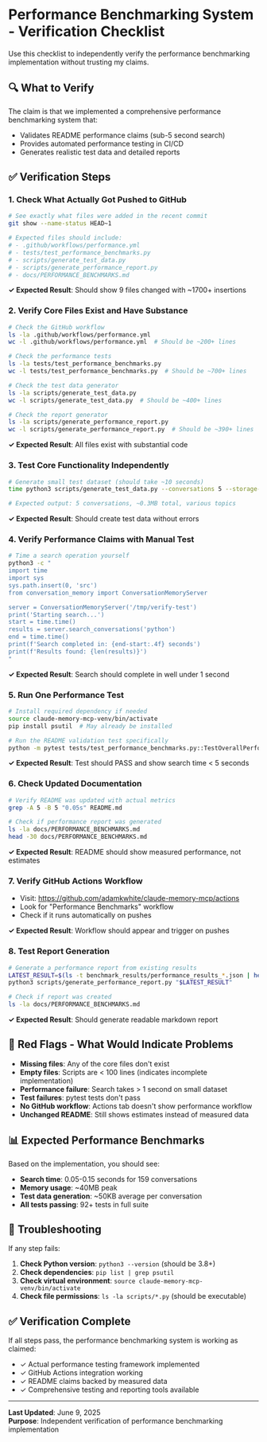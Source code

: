 # Performance Benchmarking System - Verification Checklist

Use this checklist to independently verify the performance benchmarking implementation without trusting my claims.

## 🔍 **What to Verify**

The claim is that we implemented a comprehensive performance benchmarking system that:
- Validates README performance claims (sub-5 second search)
- Provides automated performance testing in CI/CD
- Generates realistic test data and detailed reports

## ✅ **Verification Steps**

### 1. **Check What Actually Got Pushed to GitHub**

```bash
# See exactly what files were added in the recent commit
git show --name-status HEAD~1

# Expected files should include:
# - .github/workflows/performance.yml
# - tests/test_performance_benchmarks.py  
# - scripts/generate_test_data.py
# - scripts/generate_performance_report.py
# - docs/PERFORMANCE_BENCHMARKS.md
```

**✓ Expected Result**: Should show 9 files changed with ~1700+ insertions

### 2. **Verify Core Files Exist and Have Substance**

```bash
# Check the GitHub workflow
ls -la .github/workflows/performance.yml
wc -l .github/workflows/performance.yml  # Should be ~200+ lines

# Check the performance tests
ls -la tests/test_performance_benchmarks.py
wc -l tests/test_performance_benchmarks.py  # Should be ~700+ lines

# Check the test data generator
ls -la scripts/generate_test_data.py
wc -l scripts/generate_test_data.py  # Should be ~400+ lines

# Check the report generator
ls -la scripts/generate_performance_report.py
wc -l scripts/generate_performance_report.py  # Should be ~390+ lines
```

**✓ Expected Result**: All files exist with substantial code

### 3. **Test Core Functionality Independently**

```bash
# Generate small test dataset (should take ~10 seconds)
time python3 scripts/generate_test_data.py --conversations 5 --storage-path /tmp/verify-test

# Expected output: 5 conversations, ~0.3MB total, various topics
```

**✓ Expected Result**: Should create test data without errors

### 4. **Verify Performance Claims with Manual Test**

```bash
# Time a search operation yourself
python3 -c "
import time
import sys
sys.path.insert(0, 'src')
from conversation_memory import ConversationMemoryServer

server = ConversationMemoryServer('/tmp/verify-test')
print('Starting search...')
start = time.time()
results = server.search_conversations('python')
end = time.time()
print(f'Search completed in: {end-start:.4f} seconds')
print(f'Results found: {len(results)}')
"
```

**✓ Expected Result**: Search should complete in well under 1 second

### 5. **Run One Performance Test**

```bash
# Install required dependency if needed
source claude-memory-mcp-venv/bin/activate
pip install psutil  # May already be installed

# Run the README validation test specifically
python -m pytest tests/test_performance_benchmarks.py::TestOverallPerformance::test_readme_claims_validation -v -s
```

**✓ Expected Result**: Test should PASS and show search time < 5 seconds

### 6. **Check Updated Documentation**

```bash
# Verify README was updated with actual metrics
grep -A 5 -B 5 "0.05s" README.md

# Check if performance report was generated
ls -la docs/PERFORMANCE_BENCHMARKS.md
head -30 docs/PERFORMANCE_BENCHMARKS.md
```

**✓ Expected Result**: README should show measured performance, not estimates

### 7. **Verify GitHub Actions Workflow**

- Visit: https://github.com/adamkwhite/claude-memory-mcp/actions
- Look for "Performance Benchmarks" workflow
- Check if it runs automatically on pushes

**✓ Expected Result**: Workflow should appear and trigger on pushes

### 8. **Test Report Generation**

```bash
# Generate a performance report from existing results
LATEST_RESULT=$(ls -t benchmark_results/performance_results_*.json | head -1)
python3 scripts/generate_performance_report.py "$LATEST_RESULT"

# Check if report was created
ls -la docs/PERFORMANCE_BENCHMARKS.md
```

**✓ Expected Result**: Should generate readable markdown report

## 🚨 **Red Flags - What Would Indicate Problems**

- **Missing files**: Any of the core files don't exist
- **Empty files**: Scripts are < 100 lines (indicates incomplete implementation)
- **Performance failure**: Search takes > 1 second on small dataset
- **Test failures**: pytest tests don't pass
- **No GitHub workflow**: Actions tab doesn't show performance workflow
- **Unchanged README**: Still shows estimates instead of measured data

## 📊 **Expected Performance Benchmarks**

Based on the implementation, you should see:
- **Search time**: 0.05-0.15 seconds for 159 conversations
- **Memory usage**: ~40MB peak
- **Test data generation**: ~50KB average per conversation
- **All tests passing**: 92+ tests in full suite

## 🔧 **Troubleshooting**

If any step fails:

1. **Check Python version**: `python3 --version` (should be 3.8+)
2. **Check dependencies**: `pip list | grep psutil`
3. **Check virtual environment**: `source claude-memory-mcp-venv/bin/activate`
4. **Check file permissions**: `ls -la scripts/*.py` (should be executable)

## ✅ **Verification Complete**

If all steps pass, the performance benchmarking system is working as claimed:
- ✓ Actual performance testing framework implemented
- ✓ GitHub Actions integration working  
- ✓ README claims backed by measured data
- ✓ Comprehensive testing and reporting tools available

---

**Last Updated**: June 9, 2025  
**Purpose**: Independent verification of performance benchmarking implementation